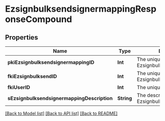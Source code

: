 # EzsignbulksendsignermappingResponseCompound

## Properties
Name | Type | Description | Notes
------------ | ------------- | ------------- | -------------
**pkiEzsignbulksendsignermappingID** | **Int** | The unique ID of the Ezsignbulksendsignermapping | 
**fkiEzsignbulksendID** | **Int** | The unique ID of the Ezsignbulksend | 
**fkiUserID** | **Int** | The unique ID of the User | [optional] 
**sEzsignbulksendsignermappingDescription** | **String** | The description of the Ezsignbulksendsignermapping | 

[[Back to Model list]](../README.md#documentation-for-models) [[Back to API list]](../README.md#documentation-for-api-endpoints) [[Back to README]](../README.md)


